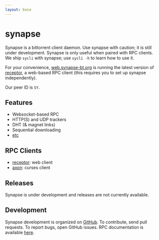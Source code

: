 ```yaml
---
layout: base
---
```


# synapse

Synapse is a bittorrent client daemon. Use synapse with caution; it is still
under development. Synapse is only useful when paired with RPC clients. We ship
`sycli` with synapse; use `sycli -h` to learn how to use it.

For your convenience, [web.synapse-bt.org](https://web.synapse-bt.org) is
running the latest version of [receptor](https://github.com/SirCmpwn/receptor),
a web-based RPC client (this requires you to set up synapse independently).

Our peer ID is `SY`.

## Features

- Websocket-based RPC
- HTTP(S) and UDP trackers
- DHT (& magnet links)
- Sequential downloading
- [etc](https://github.com/Luminarys/synapse/issues/1)

## RPC Clients

- [receptor](https://github.com/SirCmpwn/receptor): web client
- [axon](https://github.com/ParadoxSpiral/axon): curses client

## Releases

Synapse is under development and releases are not currently available.

## Development

Synapse development is organized on
[GitHub](https://github.com/Luminarys/synapse). To contribute, send pull
requests. To report bugs, open GitHub issues. RPC documentation is available
[here](https://github.com/Luminarys/synapse/blob/master/doc/RPC).
